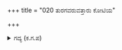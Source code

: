 +++
title = "020 ತುರಗವರುವತ್ತಾರು ಕೋಟಿಯ"

+++

<details><summary>ಗದ್ಯ (ಕ.ಗ.ಪ) </summary>

20. ಅರುವತ್ತಾರು ಕೋಟಿ ಕುದುರೆಗಳು, ಎಂಟು ಲಕ್ಷ ಮದಿಸಿದ ಆನೆಗಳೂ, ಅರುವತ್ತು ಸಾವಿರ ರಥಗಳನ್ನು ಲೆಕ್ಕಕ್ಕೆ ದೊರಕದಿರುವಷ್ಟು ಅಸಂಖ್ಯಾತವಾದ ಕಾಲಾಳು ಸೇನೆಯನ್ನು ಕೂಡಿಸಿ ನಿಯತಾಯುವೇ ಮೊದಲಾದವರ ರಕ್ಷಣೆಯಲ್ಲಿ ನಿಲ್ಲಿಸಿ, ದ್ರೋಣನು ಹಂಸವ್ಯೂಹವನ್ನು ರಚಿಸಿದನು.
</details>
